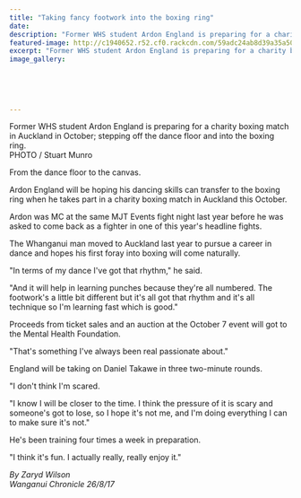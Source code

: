 ```yaml
---
title: "Taking fancy footwork into the boxing ring"
date: 
description: "Former WHS student Ardon England is preparing for a charity boxing match in Auckland; stepping off the dance floor and into the boxing ring..."
featured-image: http://c1940652.r52.cf0.rackcdn.com/59adc24ab8d39a35a50005e6/Ardon-England-charity-boxing-match-aug-2017.jpg
excerpt: "Former WHS student Ardon England is preparing for a charity boxing match in Auckland in October; stepping off the dance floor and into the boxing ring."
image_gallery:
    
    
    
    
    
---
```


<p><span><span>Former WHS student Ardon England is preparing for a charity boxing match in Auckland in October;</span>&nbsp;stepping off the dance floor and into the boxing ring. <br />PHOTO / Stuart Munro</span></p>
<p class="element element-paragraph">From the dance floor to the canvas.</p>
<p class="element element-paragraph">Ardon England will be hoping his dancing skills can transfer to the boxing ring when he takes part in a charity boxing match in Auckland this October.</p>
<p class="element element-paragraph">Ardon was MC at the same MJT Events fight night last year before he was asked to come back as a fighter in one of this year's headline fights.</p>
<p class="element element-paragraph">The Whanganui man moved to Auckland last year to pursue a career in dance and hopes his first foray into boxing will come naturally.</p>
<p class="element element-paragraph">"In terms of my dance I've got that rhythm," he said.</p>
<p class="element element-paragraph">"And it will help in learning punches because they're all numbered. The footwork's a little bit different but it's all got that rhythm and it's all technique so I'm learning fast which is good."</p>
<p class="element element-paragraph">Proceeds from ticket sales and an auction at the October 7 event will got to the Mental Health Foundation.</p>
<p class="element element-paragraph">"That's something I've always been real passionate about."</p>
<p class="element element-paragraph">England will be taking on Daniel Takawe in three two-minute rounds.</p>
<p class="element element-paragraph">"I don't think I'm scared.</p>
<p class="element element-paragraph">"I know I will be closer to the time. I think the pressure of it is scary and someone's got to lose, so I hope it's not me, and I'm doing everything I can to make sure it's not."</p>
<p class="element element-paragraph">He's been training four times a week in preparation.</p>
<p class="element element-paragraph">"I think it's fun. I actually really, really enjoy it."</p>
<p><em>By Zaryd Wilson</em><br /><em>Wanganui Chronicle 26/8/17</em></p>

